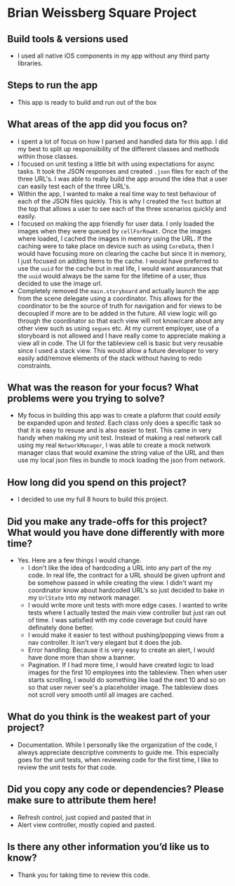 #  Brian Weissberg Square Project

## Build tools & versions used

- I used all native iOS components in my app without any third party libraries.

## Steps to run the app

- This app is ready to build and run out of the box

## What areas of the app did you focus on?

- I spent a lot of focus on how I parsed and handled data for this app. I did my best to split up responsibility of the different classes and methods within those classes.
- I focused on unit testing a little bit with using expectations for async tasks. It took the JSON responses and created `.json` files for each of the three URL's. I was able to really build the app around the idea that a user can easily test each of the three URL's. 
- Within the app, I wanted to make a real time way to test behaviour of each of the JSON files quickly. This is why I created the `Test` button at the top that allows a user to see each of the three scenarios quickly and easily. 
- I focused on making the app friendly for user data. I only loaded the images when they were queued by `cellForRowAt`. Once the images where loaded, I cached the images in memory using the URL. If the caching were to take place on device such as using `CoreData`, then I would have focusing more on clearing the cache but since it in memory, I just focused on adding items to the cache. I would have preferred to use the `uuid` for the cache but in real life, I would want assurances that the `uuid` would always be the same for the lifetime of a user, thus decided to use the image url. 
- Completely removed the `main.storyboard` and actually launch the app from the scene delegate using a coordinator. This allows for the coordinator to be the source of truth for navigation and for views to be decoupled if more are to be added in the future. All view logic will go through the coordinator so that each view will not know/care about any other view such as using `segues` etc. At my current employer, use of a storyboard is not allowed and I have really come to appreciate making a view all in code. The UI for the tableview cell is basic but very reusable since I used a stack view. This would allow a future developer to very easily add/remove elements of the stack without having to redo constraints. 

## What was the reason for your focus? What problems were you trying to solve?
- My focus in building this app was to create a plaform that could *easily* be expanded upon and *tested*. Each class only does a specific task so that it is easy to resuse and is also easier to test. This came in very handy when making my unit test. Instead of making a real network call using my real `NetworkManager`, I was able to create a mock network manager class that would examine the string value of the URL and then use my local json files in bundle to mock loading the json from network. 

## How long did you spend on this project?

- I decided to use my full 8 hours to build this project.

## Did you make any trade-offs for this project? What would you have done differently with more time?

- Yes. Here are a few things I would change. 
	- I don't like the idea of hardcoding a URL into any part of the my code. In real life, the contract for a URL should be given upfront and be somehow passed in while creating the view. I didn't want my coordinator know about hardcoded URL's so just decided to bake in my `UrlState` into my network manager.
	- I would write more unit tests with more edge cases. I wanted to write tests where I actually tested the main view controller but just ran out of time. I was satisfied with my code coverage but could have definately done better. 
	- I would make it easier to test without pushing/popping views from a nav controller. It isn't very elegant but it does the job.
	- Error handling: Because it is very easy to create an alert, I would have done more than show a banner.
	- Pagination. If I had more time, I would have created logic to load images for the first 10 employees into the tableview. Then when user starts scrolling, I would do something like load the next 10 and so on so that user never see's a placeholder image. The tableview does not scroll very smooth until all images are cached. 
## What do you think is the weakest part of your project?
- Documentation. While I personally like the organization of the code, I always appreciate descriptive comments to guide me. This especially goes for the unit tests, when reviewing code for the first time, I like to review the unit tests for that code. 

## Did you copy any code or dependencies? Please make sure to attribute them here!
- Refresh control, just copied and pasted that in
- Alert view controller, mostly copied and pasted. 

## Is there any other information you’d like us to know?

- Thank you for taking time to review this code. 